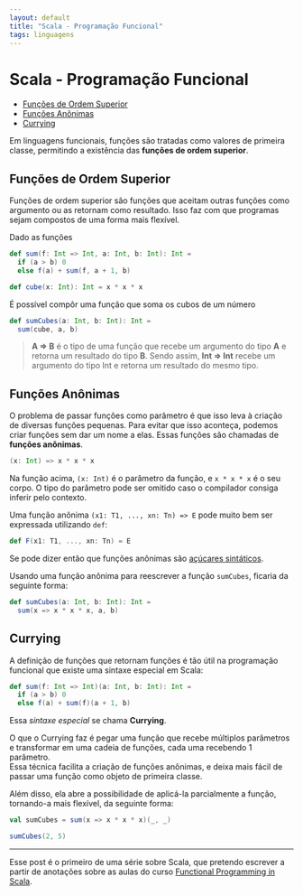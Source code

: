 ```yaml
---
layout: default
title: "Scala - Programação Funcional"
tags: linguagens
---
```


# Scala - Programação Funcional

* [Funções de Ordem Superior](#hof)
* [Funções Anônimas](#lambda)
* [Currying](#currying)

Em linguagens funcionais, funções são tratadas como valores de primeira classe, permitindo a existência das **funções de ordem superior**.  

## Funções de Ordem Superior <a name="hof"></a>

Funções de ordem superior são funções que aceitam outras funções como argumento ou as retornam como resultado. Isso faz com que programas sejam compostos de uma forma mais flexível.  

Dado as funções
~~~scala
def sum(f: Int => Int, a: Int, b: Int): Int = 
  if (a > b) 0
  else f(a) + sum(f, a + 1, b)
~~~
~~~scala
def cube(x: Int): Int = x * x * x
~~~

É possível compôr uma função que soma os cubos de um número  

~~~scala
def sumCubes(a: Int, b: Int): Int = 
  sum(cube, a, b)
~~~

>**A => B** é o tipo de uma função que recebe um argumento do tipo **A** e retorna um resultado do tipo **B**. Sendo assim, **Int => Int** recebe um argumento do tipo Int e retorna um resultado do mesmo tipo.


## Funções Anônimas <a name="lambda"></a>

O problema de passar funções como parâmetro é que isso leva à criação de diversas funções pequenas. Para evitar que isso aconteça, podemos criar funções sem dar um nome a elas. Essas funções são chamadas de **funções anônimas**.

~~~scala
(x: Int) => x * x * x
~~~

Na função acima, `(x: Int)` é o parâmetro da função, e `x * x * x` é o seu corpo.
O tipo do parâmetro pode ser omitido caso o compilador consiga inferir pelo contexto.  

Uma função anônima `(x1: T1, ..., xn: Tn) => E` pode muito bem ser expressada utilizando `def`:
~~~scala
def F(x1: T1, ..., xn: Tn) = E
~~~
Se pode dizer então que funções anônimas são  [açúcares sintáticos](https://www.guj.com.br/t/acucar-sintetico/22309). 

Usando uma função anônima para reescrever a função `sumCubes`, ficaria da seguinte forma:
~~~scala
def sumCubes(a: Int, b: Int): Int = 
  sum(x => x * x * x, a, b)
~~~

## Currying <a name="currying"></a>

A definição de funções que retornam funções é tão útil na programação funcional que existe uma sintaxe especial em Scala:
~~~scala
def sum(f: Int => Int)(a: Int, b: Int): Int = 
  if (a > b) 0
  else f(a) + sum(f)(a + 1, b)
~~~

Essa *sintaxe especial* se chama **Currying**.

O que o Currying faz é pegar uma função que recebe múltiplos parâmetros e transformar em uma cadeia de funções, cada uma recebendo 1 parâmetro.  
Essa técnica facilita a criação de funções anônimas, e deixa mais fácil de passar uma função como objeto de primeira classe.  

Além disso, ela abre a possibilidade de aplicá-la parcialmente a função, tornando-a mais flexível, da seguinte forma:
~~~scala
val sumCubes = sum(x => x * x * x)(_, _)

sumCubes(2, 5)
~~~
---
Esse post é o primeiro de uma série sobre Scala, que pretendo escrever a partir de anotações sobre as aulas do curso [Functional Programming in Scala](https://www.coursera.org/specializations/scala).

